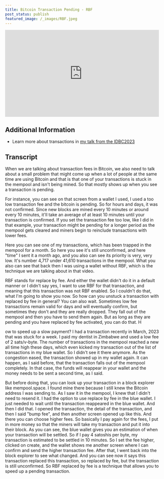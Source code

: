 ```yaml
---
title: Bitcoin Transaction Pending - RBF
post_status: publish
featured_image: /_images/RBF.jpeg
---
```


<div style="padding:56.25% 0 0 0;position:relative;"><iframe src="https://player.vimeo.com/video/847261072?badge=0&amp;autopause=0&amp;player_id=0&amp;app_id=58479" frameborder="0" allow="autoplay; fullscreen; picture-in-picture" allowfullscreen style="position:absolute;top:0;left:0;width:100%;height:100%;" title="076 Bitcoin Transaction Pending - RBF"></iframe></div>

<div style="margin-bottom:30px;"></div>

## Additional Information
* Learn more about transactions in [my talk from the IDBC2023](https://my.cracktheorange.com/deep-dive_what-is-bitcoin-txs-mining/)

## Transcript

When we are talking about transaction fees in Bitcoin, we also need to talk about a small problem that might come up when a lot of people at the same time are using Bitcoin and that is that one of your transactions is stuck in the mempool and isn't being mined. So that mostly shows up when you see a transaction is pending. 

For instance, you can see on that screen from a wallet I used, I used a too low transaction fee and the bitcoin is pending. So for hours and days, it was not confirmed. Since new blocks are mined every 10 minutes or around every 10 minutes, it'll take an average of at least 10 minutes until your transaction is confirmed. If you set the transaction fee too low, like I did in that example, your transaction might be pending for a longer period as the mempool gets cleared and miners begin to reinclude transactions with lower fees. 

Here you can see one of my transactions, which has been trapped in the mempool for a month. So here you see it's still unconfirmed, and here "time" I sent it a month ago, and you also can see its priority is very, very low. It's number 4,717 under 41,610 transactions in the mempool. What you also can see that back then I was using a wallet without RBF, which is the technique we are talking about in that video. 

RBF stands for replace by fee. And either the wallet didn't do it in a default manner or I didn't say yes, I want to use RBF for that transaction, and meaning that this transaction was not RBF enabled. So I couldn't do that, what I'm going to show you now. So how can you unstuck a transaction with replaced by fee in general? You can also wait. Sometimes low fee transactions remain valid for days and will eventually confirm, but sometimes they don't and they are really dropped. They fall out of the mempool and then you have to send them again. But as long as they are pending and you have replaced by fee activated, you can do that. H

ow to speed up a slow payment? I had a transaction recently in March, 2023 that was stuck for a week. I paid my dentist in Zimbabwe and used a low fee of 2 sats/v-byte. The number of transactions in the mempool reached a new all time high these days, which even kicked my transaction out of the list of transactions in my blue wallet. So I didn't see it there anymore. As the congestion eased, the transaction showed up in my wallet again. It can happen, as I said before, that the transaction falls out of the mempool completely. In that case, the funds will reappear in your wallet and the money needs to be sent a second time, as I said. 

But before doing that, you can look up your transaction in a block explorer like mempool.space. I found mine there because I still knew the Bitcoin address I was sending to. As I saw it in the mempool, I knew that I didn't need to resend it. I had the option to use replace by fee in the blue wallet. I just needed to wait until the transaction reappeared in the blue wallet. And then I did that. I opened the transaction, the detail of the transaction, and then I said "bump fee", and then another screen opened up like this. And there you can choose higher fees. So basically I pay again for the fees, I put in more money so that the miners will take my transaction and put it into their block. As you can see, the blue wallet gives you an estimation of when your transaction will be settled. So if I pay 4 satoshis per byte, my transaction is estimated to be settled in 10 minutes. So I set the fee higher, clicked on create, and the wallet shows me another screen where I can confirm and send the higher transaction fee. After that, I went back into the block explorer to see what changed. And you can see now it says this transaction replaced this transaction, so replaced by fee, but the transaction is still unconfirmed. So RBF replaced by fee is a technique that allows you to speed up a pending transaction.
